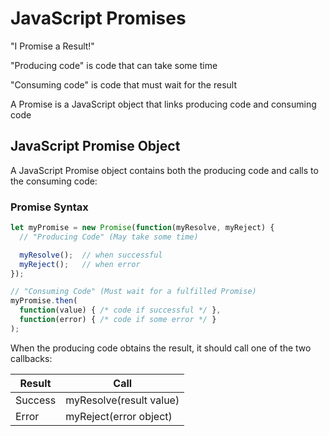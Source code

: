 # JavaScript Promises

"I Promise a Result!"

"Producing code" is code that can take some time

"Consuming code" is code that must wait for the result

A Promise is a JavaScript object that links producing code and consuming code

## JavaScript Promise Object

A JavaScript Promise object contains both the producing code and calls to the consuming code:

### Promise Syntax

```javascript
let myPromise = new Promise(function(myResolve, myReject) {
  // "Producing Code" (May take some time)

  myResolve();  // when successful
  myReject();   // when error
});

// "Consuming Code" (Must wait for a fulfilled Promise)
myPromise.then(
  function(value) { /* code if successful */ },
  function(error) { /* code if some error */ }
);
```

When the producing code obtains the result, it should call one of the two callbacks:

| Result  | Call                    |
| ------- | ----------------------- |
| Success | myResolve(result value) |
| Error   | myReject(error object)  |